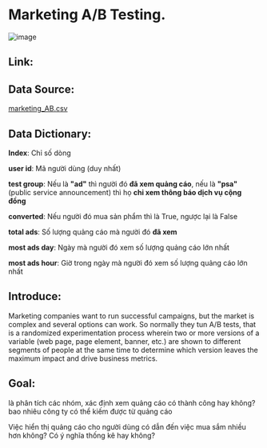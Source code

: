 # Marketing A/B Testing.
![image](https://github.com/user-attachments/assets/ccb84047-187b-4b26-b494-ddb1be853dec)


## Link:
  ## Data Source: 
  [marketing_AB.csv](https://www.kaggle.com/code/chenwei17557/rfm-customer-segmentation-and-3d-visualization/output?select=marketing_AB.csv)

  ## Data Dictionary:
  **Index**: Chỉ số dòng

  **user id**: Mã người dùng (duy nhất)

  **test group**: Nếu là **"ad"** thì người đó **đã xem quảng cáo**, nếu là **"psa"** (public service announcement) thì họ **chỉ xem thông báo dịch vụ cộng đồng**

  **converted**: Nếu người đó mua sản phẩm thì là True, ngược lại là False

  **total ads**: Số lượng quảng cáo mà người đó **đã xem**

  **most ads day**: Ngày mà người đó xem số lượng quảng cáo lớn nhất

  **most ads hour**: Giờ trong ngày mà người đó xem số lượng quảng cáo lớn nhất

## Introduce:
  Marketing companies want to run successful campaigns, but the market is complex and several options can work. So normally they tun A/B tests, that is a randomized experimentation process wherein two or more versions of a variable     (web page, page element, banner, etc.) are shown to different segments of people at the same time to determine which version leaves the maximum impact and drive business metrics.

## Goal:
  là phân tích các nhóm, xác định xem quảng cáo có thành công hay không?
  bao nhiêu công ty có thể kiếm được từ quảng cáo
  
Việc hiển thị quảng cáo cho người dùng có dẫn đến việc mua sắm nhiều hơn không? Có ý nghĩa thống kê hay không?
